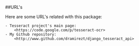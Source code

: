 ##URL's

Here are some URL's related with this package:

    - Tesseract project's main page:
        <https://code.google.com/p/tesseract-ocr>
    - My Github repository:
        <http://www.github.com/dramirezt/django_tesseract_api>
